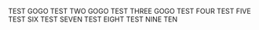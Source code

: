 TEST GOGO
TEST TWO GOGO
TEST THREE GOGO
TEST FOUR
TEST FIVE
TEST SIX
TEST SEVEN
TEST EIGHT
TEST NINE
TEN
